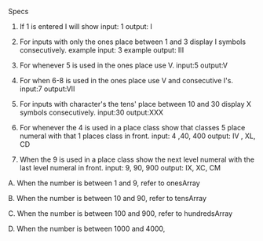 








Specs
1. If 1 is entered I will show
input: 1
output: I

2. For inputs with only the ones place between 1 and 3 display I symbols consecutively.
example input: 3
example output: III

3. For whenever 5 is used in the ones place use V.
input:5
output:V

4. For when 6-8 is used in the ones place use V and consecutive I's.
input:7
output:VII

5. For inputs with character's the tens' place between 10 and 30 display X symbols consecutively.
input:30
output:XXX

6. For whenever the 4 is used in a place class show that classes 5 place numeral with that 1 places class in front.
input: 4 ,40, 400
output: IV , XL, CD

7. When the 9 is used in a place class show the next level numeral with the last level numeral in front.
input: 9, 90, 900
output: IX, XC, CM


A. When the number is between 1 and 9, refer to onesArray

B. When the number is between 10 and 90, refer to tensArray

C. When the number is between 100 and 900, refer to hundredsArray

D. When the number is between 1000 and 4000,
